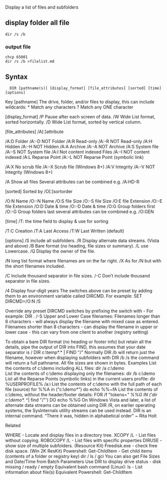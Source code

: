 Display a list of files and subfolders

## display folder all file

```
dir /s /b
```

### output file
```
chcp 65001
dir /s /b >filelist.md
```

## Syntax
      DIR [pathname(s)] [display_format] [file_attributes] [sorted] [time] [options]
Key
   [pathname] The drive, folder, and/or files to display, 
              this can include wildcards:
                 *   Match any characters
                 ?   Match any ONE character

   [display_format]
   /P   Pause after each screen of data.
   /W   Wide List format, sorted horizontally.
   /D   Wide List format, sorted by vertical column.

   [file_attributes] /A[:]attribute 

   /A:D  Folder         /A:-D  NOT Folder
   /A:R  Read-only      /A:-R  NOT Read-only 
   /A:H  Hidden         /A:-H  NOT Hidden
   /A:A  Archive        /A:-A  NOT Archive
   /A:S  System file    /A:-S  NOT System file
   /A:I  Not content indexed Files  /A:-I  NOT content indexed
   /A:L  Reparse Point  /A:-L  NOT Reparse Point (symbolic link)

   /A:X  No scrub file  /A:-X  Scrub file    (Windows 8+)
   /A:V  Integrity      /A:-V  NOT Integrity (Windows 8+)

   /A    Show all files
   Several attributes can be combined e.g. /A:HD-R

   [sorted]   Sorted by /O[:]sortorder

   /O:N   Name                  /O:-N   Name
   /O:S   file Size             /O:-S   file Size
   /O:E   file Extension        /O:-E   file Extension
   /O:D   Date & time           /O:-D   Date & time
   /O:G   Group folders first   /O:-G   Group folders last
   several attributes can be combined e.g. /O:GEN

   [time] /T:  the time field to display & use for sorting

   /T:C   Creation
   /T:A   Last Access
   /T:W   Last Written (default)

   [options]
   /S     include all subfolders.
   /R     Display alternate data streams. (Vista and above)
   /B     Bare format (no heading, file sizes or summary).
   /L     use Lowercase.
   /Q     Display the owner of the file.

   /N     long list format where filenames are on the far right.
   /X     As for /N but with the short filenames included.

   /C     Include thousand separator in file sizes. 
   /-C    Don’t include thousand separator in file sizes.

   /4     Display four-digit years
The switches above can be preset by adding them to an environment variable called DIRCMD. 
For example: SET DIRCMD=/O:N /S

Override any preset DIRCMD switches by prefixing the switch with - 
For example: DIR *.* /-S
Upper and Lower Case filenames: 
Filenames longer than 8 characters - will always display the filename with mixed case as entered.
Filenames shorter than 8 characters - can display the filename in upper or lower case - this can vary from one client to another (registry setting)

To obtain a bare DIR format (no heading or footer info) but retain all the details, pipe the output of DIR into FIND, this assumes that your date separator is /
DIR c:\temp\*.* | FIND "/"
Normally DIR /b will return just the filename, however when displaying subfolders with DIR /b /s the command will return a full pathname.
All file sizes are shown in bytes.
Examples
List the contents of c:\demo including ALL files:
dir /a c:\demo\
List the contents of c:\demo displaying only the filenames:
dir /b c:\demo\
List all the Reparse Points (symbolic links) in the current users profile:
dir %USERPROFILE% /a:i
List the contents of c:\demo with the full path of each file (source)
for %%A in ("c:\demo\*") do echo %%~fA
List the contents of c:\demo, without the header/footer details:
FOR /f "tokens=*" %%G IN ('dir c:\demo\*.* ^| find "/"') DO echo %%G
On Windows Vista and later, a list of alternate data streams can be obtained using DIR /R, on earlier operating systems, the SysInternals utility streams can be used instead.
DIR is an internal command.
“There it was, hidden in alphabetical order” ~ Rita Holt

Related

WHERE - Locate and display files in a directory tree.
XCOPY /L - List files without copying.
ROBOCOPY /L - List files with specific properties 
DIRUSE - show size of multiple subfolders. (Resource Kit)
Freedisk.exe - check free disk space. (Win 2K ResKit)
Powershell: Get-ChildItem - Get child items (contents of a folder or registry key) dir / ls / gci
You can also get File Sizes and Date/Time from Batch Parameters
Use DIR to display drive status - disk missing / ready / empty
Equivalent bash command (Linux): ls - List information about file(s)
Equivalent Powershell: Get-ChildItem
